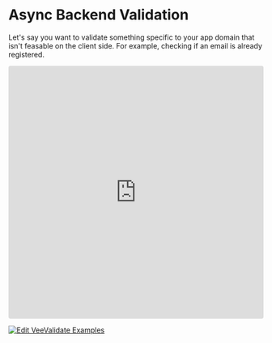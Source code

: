 # Async Backend Validation

Let's say you want to validate something specific to your app domain that isn't feasable on the client side. For example, checking if an email is already registered.

<iframe src="https://codesandbox.io/embed/y3504yr0l1?module=%2Fsrc%2Fcomponents%2FBackend.vue&view=preview" style="width:100%; height:500px; border:0; border-radius: 4px; overflow:hidden;" sandbox="allow-modals allow-forms allow-popups allow-scripts allow-same-origin"></iframe>

[![Edit VeeValidate Examples](https://codesandbox.io/static/img/play-codesandbox.svg)](https://codesandbox.io/s/y3504yr0l1?module=%2Fsrc%2Fcomponents%2FBackend.vue)
